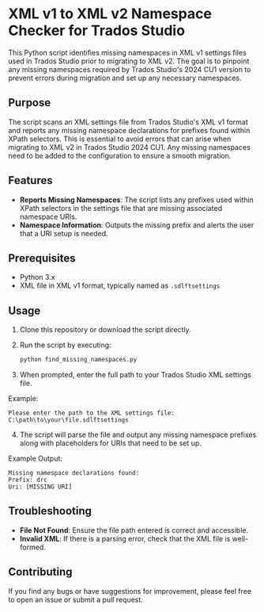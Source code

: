 # XML v1 to XML v2 Namespace Checker for Trados Studio

This Python script identifies missing namespaces in XML v1 settings files used in Trados Studio prior to migrating to XML v2. The goal is to pinpoint any missing namespaces required by Trados Studio's 2024 CU1 version to prevent errors during migration and set up any necessary namespaces.

## Purpose
The script scans an XML settings file from Trados Studio's XML v1 format and reports any missing namespace declarations for prefixes found within XPath selectors. This is essential to avoid errors that can arise when migrating to XML v2 in Trados Studio 2024 CU1. Any missing namespaces need to be added to the configuration to ensure a smooth migration.

## Features
- **Reports Missing Namespaces**: The script lists any prefixes used within XPath selectors in the settings file that are missing associated namespace URIs.
- **Namespace Information**: Outputs the missing prefix and alerts the user that a URI setup is needed.

## Prerequisites
- Python 3.x
- XML file in XML v1 format, typically named as `.sdlftsettings`

## Usage

1. Clone this repository or download the script directly.
2. Run the script by executing:

    ```bash
    python find_missing_namespaces.py
    ```

3. When prompted, enter the full path to your Trados Studio XML settings file.

Example:
```plaintext
Please enter the path to the XML settings file: C:\path\to\your\file.sdlftsettings
```

4. The script will parse the file and output any missing namespace prefixes along with placeholders for URIs that need to be set up.

Example Output:
```plaintext
Missing namespace declarations found:
Prefix: drc
Uri: [MISSING URI]
```

## Troubleshooting
- **File Not Found**: Ensure the file path entered is correct and accessible.
- **Invalid XML**: If there is a parsing error, check that the XML file is well-formed.

## Contributing
If you find any bugs or have suggestions for improvement, please feel free to open an issue or submit a pull request.